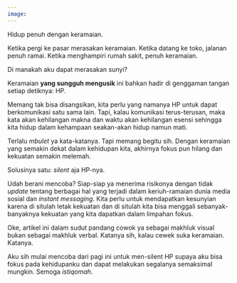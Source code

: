```yaml
---
image: 
---
```


Hidup penuh dengan keramaian.

Ketika pergi ke pasar merasakan keramaian. Ketika datang ke toko, jalanan penuh ramai. Ketika menghampiri rumah sakit, penuh keramaian.

Di manakah aku dapat merasakan sunyi?

Keramaian **yang sungguh mengusik** ini bahkan hadir di genggaman tangan setiap detiknya: HP.

Memang tak bisa disangsikan, kita perlu yang namanya HP untuk dapat berkomunikasi satu sama lain. Tapi, kalau komunikasi terus-terusan, maka kata akan kehilangan makna dan waktu akan kehilangan esensi sehingga kita hidup dalam kehampaan seakan-akan hidup namun mati.

Terlalu _mbulet_ ya kata-katanya. Tapi memang begitu sih. Dengan keramaian yang semakin dekat dalam kehidupan kita, akhirnya fokus pun hilang dan kekuatan semakin melemah.

Solusinya satu: _silent_ aja HP-nya.

Udah berani mencoba? Siap-siap ya menerima risikonya dengan tidak _update_ tentang berbagai hal yang terjadi dalam keriuh-ramaian dunia media sosial dan _instant messaging_. Kita perlu untuk mendapatkan kesunyian karena di situlah letak kekuatan dan di situlah kita bisa menggali sebanyak-banyaknya kekuatan yang kita dapatkan dalam limpahan fokus.

Oke, artikel ini dalam sudut pandang cowok ya sebagai makhluk visual bukan sebagai makhluk verbal. Katanya sih, kalau cewek suka keramaian. Katanya.

Aku sih mulai mencoba dari pagi ini untuk men-silent HP supaya aku bisa fokus pada kehidupanku dan dapat melakukan segalanya semaksimal mungkin. Semoga _istiqomah_.